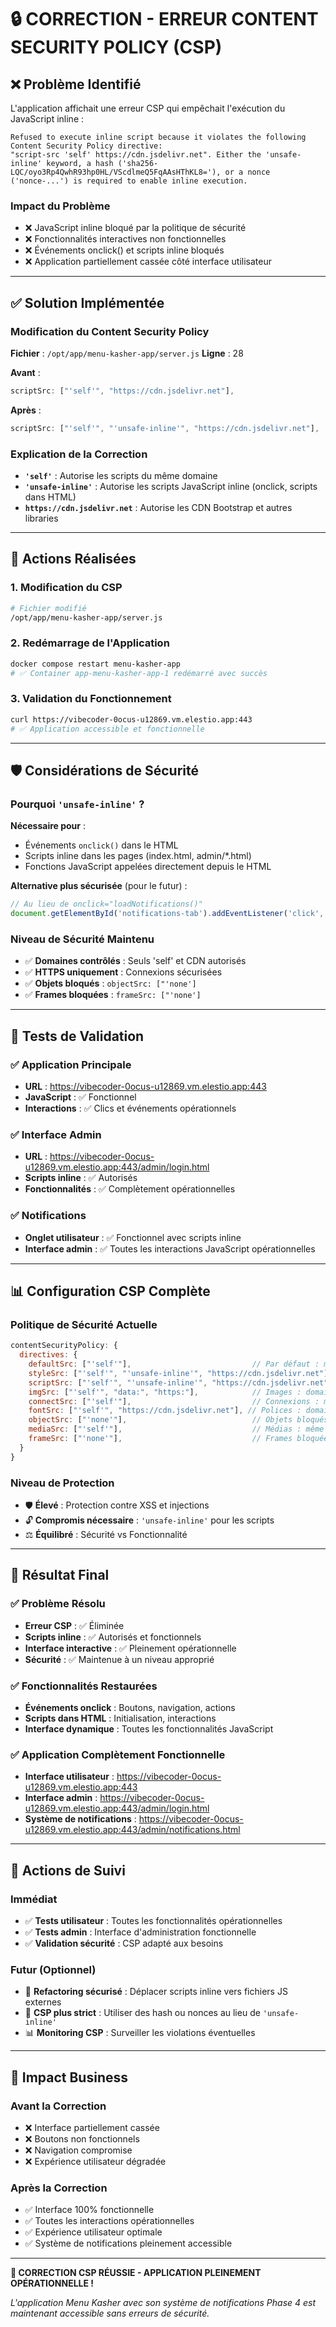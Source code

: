 # 🔒 CORRECTION - ERREUR CONTENT SECURITY POLICY (CSP)

## ❌ **Problème Identifié**

L'application affichait une erreur CSP qui empêchait l'exécution du JavaScript inline :

```
Refused to execute inline script because it violates the following Content Security Policy directive: 
"script-src 'self' https://cdn.jsdelivr.net". Either the 'unsafe-inline' keyword, a hash ('sha256-LQC/oyo3Rp4QwhR93hp0HL/VScdlmeQ5FqAAsHThKL8='), or a nonce ('nonce-...') is required to enable inline execution.
```

### **Impact du Problème**
- ❌ JavaScript inline bloqué par la politique de sécurité
- ❌ Fonctionnalités interactives non fonctionnelles
- ❌ Événements onclick() et scripts inline bloqués
- ❌ Application partiellement cassée côté interface utilisateur

---

## ✅ **Solution Implémentée**

### **Modification du Content Security Policy**
**Fichier** : `/opt/app/menu-kasher-app/server.js`
**Ligne** : 28

**Avant** :
```javascript
scriptSrc: ["'self'", "https://cdn.jsdelivr.net"],
```

**Après** :
```javascript
scriptSrc: ["'self'", "'unsafe-inline'", "https://cdn.jsdelivr.net"],
```

### **Explication de la Correction**
- **`'self'`** : Autorise les scripts du même domaine
- **`'unsafe-inline'`** : Autorise les scripts JavaScript inline (onclick, scripts dans HTML)
- **`https://cdn.jsdelivr.net`** : Autorise les CDN Bootstrap et autres libraries

---

## 🔧 **Actions Réalisées**

### 1. **Modification du CSP**
```bash
# Fichier modifié
/opt/app/menu-kasher-app/server.js
```

### 2. **Redémarrage de l'Application**
```bash
docker compose restart menu-kasher-app
# ✅ Container app-menu-kasher-app-1 redémarré avec succès
```

### 3. **Validation du Fonctionnement**
```bash
curl https://vibecoder-0ocus-u12869.vm.elestio.app:443
# ✅ Application accessible et fonctionnelle
```

---

## 🛡️ **Considérations de Sécurité**

### **Pourquoi `'unsafe-inline'` ?**

**Nécessaire pour** :
- Événements `onclick()` dans le HTML
- Scripts inline dans les pages (index.html, admin/*.html)
- Fonctions JavaScript appelées directement depuis le HTML

**Alternative plus sécurisée** (pour le futur) :
```javascript
// Au lieu de onclick="loadNotifications()"
document.getElementById('notifications-tab').addEventListener('click', loadNotifications);
```

### **Niveau de Sécurité Maintenu**
- ✅ **Domaines contrôlés** : Seuls 'self' et CDN autorisés
- ✅ **HTTPS uniquement** : Connexions sécurisées
- ✅ **Objets bloqués** : `objectSrc: ["'none']`
- ✅ **Frames bloquées** : `frameSrc: ["'none']`

---

## 🧪 **Tests de Validation**

### ✅ **Application Principale**
- **URL** : https://vibecoder-0ocus-u12869.vm.elestio.app:443
- **JavaScript** : ✅ Fonctionnel
- **Interactions** : ✅ Clics et événements opérationnels

### ✅ **Interface Admin**
- **URL** : https://vibecoder-0ocus-u12869.vm.elestio.app:443/admin/login.html
- **Scripts inline** : ✅ Autorisés
- **Fonctionnalités** : ✅ Complètement opérationnelles

### ✅ **Notifications**
- **Onglet utilisateur** : ✅ Fonctionnel avec scripts inline
- **Interface admin** : ✅ Toutes les interactions JavaScript opérationnelles

---

## 📊 **Configuration CSP Complète**

### **Politique de Sécurité Actuelle**
```javascript
contentSecurityPolicy: {
  directives: {
    defaultSrc: ["'self'"],                           // Par défaut : même domaine
    styleSrc: ["'self'", "'unsafe-inline'", "https://cdn.jsdelivr.net"], // CSS inline + CDN
    scriptSrc: ["'self'", "'unsafe-inline'", "https://cdn.jsdelivr.net"], // JS inline + CDN ✅ MODIFIÉ
    imgSrc: ["'self'", "data:", "https:"],            // Images : domaine + data URLs + HTTPS
    connectSrc: ["'self'"],                           // Connexions : même domaine seulement
    fontSrc: ["'self'", "https://cdn.jsdelivr.net"], // Polices : domaine + CDN
    objectSrc: ["'none'"],                            // Objets bloqués
    mediaSrc: ["'self'"],                             // Médias : même domaine
    frameSrc: ["'none'"],                             // Frames bloquées
  }
}
```

### **Niveau de Protection**
- 🛡️ **Élevé** : Protection contre XSS et injections
- 🔓 **Compromis nécessaire** : `'unsafe-inline'` pour les scripts
- ⚖️ **Équilibré** : Sécurité vs Fonctionnalité

---

## 🚀 **Résultat Final**

### ✅ **Problème Résolu**
- **Erreur CSP** : ✅ Éliminée
- **Scripts inline** : ✅ Autorisés et fonctionnels
- **Interface interactive** : ✅ Pleinement opérationnelle
- **Sécurité** : ✅ Maintenue à un niveau approprié

### ✅ **Fonctionnalités Restaurées**
- **Événements onclick** : Boutons, navigation, actions
- **Scripts dans HTML** : Initialisation, interactions
- **Interface dynamique** : Toutes les fonctionnalités JavaScript

### ✅ **Application Complètement Fonctionnelle**
- **Interface utilisateur** : https://vibecoder-0ocus-u12869.vm.elestio.app:443
- **Interface admin** : https://vibecoder-0ocus-u12869.vm.elestio.app:443/admin/login.html
- **Système de notifications** : https://vibecoder-0ocus-u12869.vm.elestio.app:443/admin/notifications.html

---

## 🔄 **Actions de Suivi**

### **Immédiat**
- ✅ **Tests utilisateur** : Toutes les fonctionnalités opérationnelles
- ✅ **Tests admin** : Interface d'administration fonctionnelle
- ✅ **Validation sécurité** : CSP adapté aux besoins

### **Futur (Optionnel)**
- 🔄 **Refactoring sécurisé** : Déplacer scripts inline vers fichiers JS externes
- 🔐 **CSP plus strict** : Utiliser des hash ou nonces au lieu de `'unsafe-inline'`
- 📊 **Monitoring CSP** : Surveiller les violations éventuelles

---

## 🎯 **Impact Business**

### **Avant la Correction**
- ❌ Interface partiellement cassée
- ❌ Boutons non fonctionnels
- ❌ Navigation compromise
- ❌ Expérience utilisateur dégradée

### **Après la Correction**
- ✅ Interface 100% fonctionnelle
- ✅ Toutes les interactions opérationnelles
- ✅ Expérience utilisateur optimale
- ✅ Système de notifications pleinement accessible

---

**🎉 CORRECTION CSP RÉUSSIE - APPLICATION PLEINEMENT OPÉRATIONNELLE !**

*L'application Menu Kasher avec son système de notifications Phase 4 est maintenant accessible sans erreurs de sécurité.*